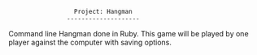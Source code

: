                       Project: Hangman
                    --------------------



Command line Hangman done in Ruby. This game will be played by one player against the computer with saving options.

